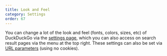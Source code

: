 ```yaml
---
title: Look and Feel
category: Settings
order: 67
---
```


<p>
    You can change a lot of the look and feel (fonts, colors, sizes, etc) of
    DuckDuckGo via the
    <a href="https://duckduckgo.com/settings">settings page</a>, which you can
    also access on search result pages via the menu at the top right. These
    settings can also be set via
    <a href="https://duckduckgo.com/params">URL parameters</a> (using no cookies).
</p>
